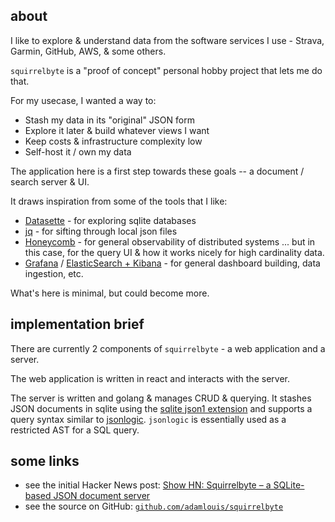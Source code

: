 ## about

I like to explore & understand data from the software services I use - Strava, Garmin, GitHub, AWS, & some others.

`squirrelbyte` is a "proof of concept" personal hobby project that lets me do that.

For my usecase, I wanted a way to:

- Stash my data in its "original" JSON form
- Explore it later & build whatever views I want
- Keep costs & infrastructure complexity low
- Self-host it / own my data


The application here is a first step towards these goals -- a document / search server & UI.

It draws inspiration from some of the tools that I like:

- [Datasette](https://datasette.io/) - for exploring sqlite databases
- [jq](https://stedolan.github.io/jq/) - for sifting through local json files
- [Honeycomb](https://www.honeycomb.io/overview/) - for general observability of distributed systems ... but in this case, for the query UI & how it works nicely for high cardinality data.
- [Grafana](https://grafana.com/) / [ElasticSearch + Kibana](https://www.elastic.co/demos) - for general dashboard building, data ingestion, etc.

What's here is minimal, but could become more.

## implementation brief

There are currently 2 components of `squirrelbyte` - a web application and a server.

The web application is written in react and interacts with the server.

The server is written and golang & manages CRUD & querying. It stashes JSON documents in sqlite using the [sqlite json1 extension](https://www.sqlite.org/json1.html) and supports a query syntax similar to [jsonlogic](https://jsonlogic.com/). `jsonlogic` is essentially used as a restricted AST for a SQL query.

## some links

- see the initial Hacker News post: [Show HN: Squirrelbyte – a SQLite-based JSON document server](https://news.ycombinator.com/item?id=26766557)
- see the source on GitHub: [`github.com/adamlouis/squirrelbyte`](https://github.com/adamlouis/squirrelbyte)
